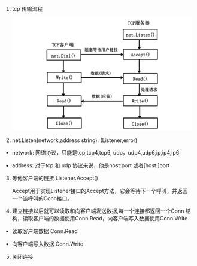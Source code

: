 1. tcp 传输流程

   ![image](../assets/260.jpg)

2. net.Listen(network,address string): (Listener,error)

+ network: 网络协议，只能是tcp,tcp4,tcp6, udp，udp4,udp6,ip,ip4,ip6

+ address: 对于tcp 和 udp 协议来说，他是host:port 或者[host:]port

3. 等他客户端的链接 Listener.Accept()

   Accept用于实现Listener接口的Accept方法，它会等待下一个呼叫，并返回一个该呼叫的Conn接口。

4. 建立链接以后就可以读取和向客户端发送数据,每一个连接都返回一个Conn 结构，读取客户端的数据使用Conn.Read，向客户端写入数据使用Conn.Write

+ 读取客户端数据 Conn.Read

+ 向客户端写入数据 Conn.Write

5. 关闭连接